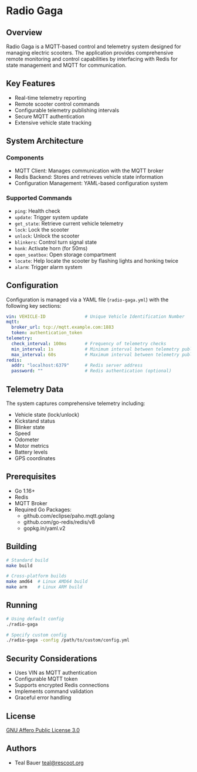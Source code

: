 # Radio Gaga

## Overview

Radio Gaga is a MQTT-based control and telemetry system designed for managing electric scooters.
The application provides comprehensive remote monitoring and control capabilities by interfacing with Redis for state management and MQTT for communication.

## Key Features

- Real-time telemetry reporting
- Remote scooter control commands
- Configurable telemetry publishing intervals
- Secure MQTT authentication
- Extensive vehicle state tracking

## System Architecture

### Components
- MQTT Client: Manages communication with the MQTT broker
- Redis Backend: Stores and retrieves vehicle state information
- Configuration Management: YAML-based configuration system

### Supported Commands
- `ping`: Health check
- `update`: Trigger system update
- `get_state`: Retrieve current vehicle telemetry
- `lock`: Lock the scooter
- `unlock`: Unlock the scooter
- `blinkers`: Control turn signal state
- `honk`: Activate horn (for 50ms)
- `open_seatbox`: Open storage compartment
- `locate`: Help locate the scooter by flashing lights and honking twice
- `alarm`: Trigger alarm system

## Configuration

Configuration is managed via a YAML file (`radio-gaga.yml`) with the following key sections:

```yaml
vin: VEHICLE-ID               # Unique Vehicle Identification Number
mqtt:
  broker_url: tcp://mqtt.example.com:1883
  token: authentication_token
telemetry:
  check_interval: 100ms       # Frequency of telemetry checks
  min_interval: 1s            # Minimum interval between telemetry publishes
  max_interval: 60s           # Maximum interval between telemetry publishes
redis:
  addr: "localhost:6379"      # Redis server address
  password: ""                # Redis authentication (optional)
```

## Telemetry Data

The system captures comprehensive telemetry including:
- Vehicle state (lock/unlock)
- Kickstand status
- Blinker state
- Speed
- Odometer
- Motor metrics
- Battery levels
- GPS coordinates

## Prerequisites

- Go 1.16+
- Redis
- MQTT Broker
- Required Go Packages:
  - github.com/eclipse/paho.mqtt.golang
  - github.com/go-redis/redis/v8
  - gopkg.in/yaml.v2

## Building

```bash
# Standard build
make build

# Cross-platform builds
make amd64  # Linux AMD64 build
make arm    # Linux ARM build
```

## Running

```bash
# Using default config
./radio-gaga

# Specify custom config
./radio-gaga -config /path/to/custom/config.yml
```

## Security Considerations

- Uses VIN as MQTT authentication
- Configurable MQTT token
- Supports encrypted Redis connections
- Implements command validation
- Graceful error handling

## License

[GNU Affero Public License 3.0](LICENSE)

## Authors

- Teal Bauer <teal@rescoot.org>
